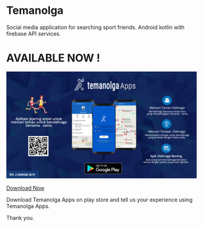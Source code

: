 # Temanolga
Social media application for searching sport friends. Android kotlin with firebase API services.

# AVAILABLE NOW !

![Temanolga Apps](https://github.com/luthfi11/Temanolga/blob/master/Temanolga%20Poster.jpg)


[Download Now](https://play.google.com/store/apps/details?id=com.wysiwyg.temanolga)

Download Temanolga Apps on play store and tell us your experience using Temanolga Apps.

Thank you.
